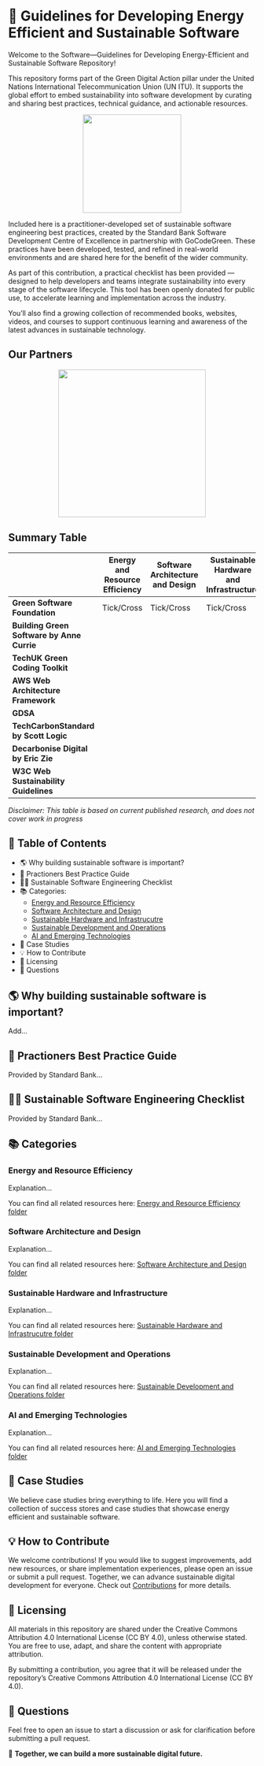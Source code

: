 # 🌿 Guidelines for Developing Energy Efficient and Sustainable Software

Welcome to the Software—Guidelines for Developing Energy-Efficient and Sustainable Software Repository!

This repository forms part of the Green Digital Action pillar under the United Nations International Telecommunication Union (UN ITU). It supports the global effort to embed sustainability into software     development by curating and sharing best practices, technical guidance, and actionable resources.

<p align="center">
  <img src="https://github.com/user-attachments/assets/afb4cb9b-f15c-4514-a55b-031961e593fa" width="200">
</p>

Included here is a practitioner-developed set of sustainable software engineering best practices, created by the Standard Bank Software Development Centre of Excellence in partnership with GoCodeGreen. These practices have been developed, tested, and refined in real-world environments and are shared here for the benefit of the wider community.

As part of this contribution, a practical checklist has been provided — designed to help developers and teams integrate sustainability into every stage of the software lifecycle. This tool has been openly donated for public use, to accelerate learning and implementation across the industry.

You’ll also find a growing collection of recommended books, websites, videos, and courses to support continuous learning and awareness of the latest advances in sustainable technology.

## Our Partners

<p align="center">
  <img src="https://github.com/user-attachments/assets/3f071091-5b58-433b-ad71-e836c3269efc" width="300">
</p>

## Summary Table

|                              | Energy and Resource Efficiency|Software Architecture and Design |Sustainable Hardware and Infrastructure|Sustainable Development and Operations|AI and Emerging Technologies|
|------------------------------|-------------------------------|---------------------------------|---------------------------------------|-------------------------------|-------------------------------|
|**Green Software Foundation** | Tick/Cross | Tick/Cross |Tick/Cross | Tick/Cross | Tick/Cross |  
|**Building Green Software by Anne Currie**|  |  |  |  |  |
|**TechUK Green Coding Toolkit**|  |  |  |  |  |
|**AWS Web Architecture Framework**| |  |  |  |  |
|**GDSA**|  |  |  |  |  |
|**TechCarbonStandard by Scott Logic**|  |  |  |  |  |
|**Decarbonise Digital by Eric Zie**|  |  | |  |  |
|**W3C Web Sustainability Guidelines**|  |  |  |  | |

*Disclaimer: This table is based on current published research, and does not cover work in progress*

## 📌 Table of Contents

- 🌎 Why building sustainable software is important?
- 📜 Practioners Best Practice Guide
- 👨‍💻 Sustainable Software Engineering Checklist
- 📚 Categories:
  - [Energy and Resource Efficiency](#energy-and-resource-efficiency)
  - [Software Architecture and Design](#software-architecture-and-design)
  - [Sustainable Hardware and Infrastrucutre](#sustainable-hardware-and-infrastructure)
  - [Sustainable Development and Operations](#sustainable-development-and-operations)
  - [AI and Emerging Technologies](#ai-and-emerging-technologies)
- 🔎 Case Studies
- 💡 How to Contribute
- 📖 Licensing
- 🧠 Questions


## 🌎 Why building sustainable software is important?
Add...

## 📜 Practioners Best Practice Guide
Provided by Standard Bank...

## 👨‍💻 Sustainable Software Engineering Checklist
Provided by Standard Bank...

## 📚 Categories

### Energy and Resource Efficiency
Explanation...

You can find all related resources here: [Energy and Resource Efficiency folder](./Energy-and-Resource-Efficiency/)

### Software Architecture and Design
Explanation...

You can find all related resources here: [Software Architecture and Design folder](./Software-Architecture-and-Design/)

### Sustainable Hardware and Infrastructure
Explanation...

You can find all related resources here: [Sustainable Hardware and Infrastrucutre folder](./Sustainable-Hardware-and-Infrastructure/)

### Sustainable Development and Operations
Explanation...

You can find all related resources here: [Sustainable Development and Operations folder](./Sustainable-Development-and-Operations/)

### AI and Emerging Technologies
Explanation...

You can find all related resources here: [AI and Emerging Technologies folder](./AI-and-Emerging-Technologies/)

## 🔎 Case Studies
We believe case studies bring everything to life. Here you will find a collection of success stores and case studies that showcase energy efficient and sustainable software. 

## 💡 How to Contribute
We welcome contributions! If you would like to suggest improvements, add new resources, or share implementation experiences, please open an issue or submit a pull request. Together, we can advance sustainable digital development for everyone.
Check out [Contributions](./Contributing.md/) for more details.


## 📖 Licensing
All materials in this repository are shared under the Creative Commons Attribution 4.0 International License (CC BY 4.0), unless otherwise stated. You are free to use, adapt, and share the content with appropriate attribution.

By submitting a contribution, you agree that it will be released under the repository’s Creative Commons Attribution 4.0 International License (CC BY 4.0).


## 🧠 Questions
Feel free to open an issue to start a discussion or ask for clarification before submitting a pull request.


🚀 **Together, we can build a more sustainable digital future.**






